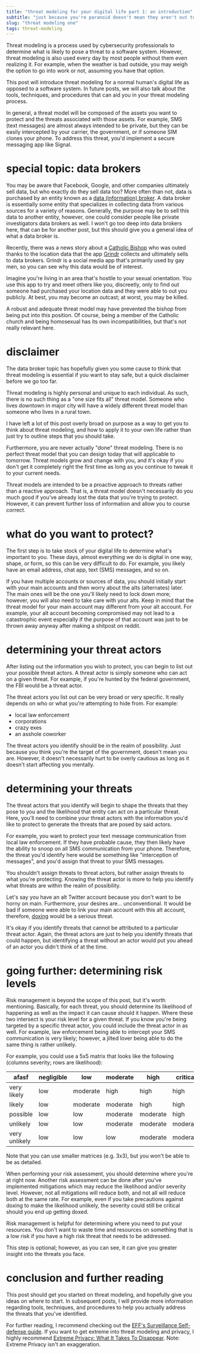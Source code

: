 ```yaml
---
title: "threat modeling for your digital life part 1: an introduction"
subtitle: "just because you're paranoid doesn't mean they aren't out to get you"
slug: "threat modeling one"
tags: threat-modeling 
---
```


Threat modeling is a process used by cybersecurity professionals to determine what is likely to pose a threat to a software system. However, threat modeling is also used every day by most people without them even realizing it. For example, when the weather is bad outside, you may weigh the option to go into work or not, assuming you have that option. 

This post will introduce threat modeling for a normal human's digital life as opposed to a software system. In future posts, we will also talk about the tools, techniques, and procedures that can aid you in your threat modeling process.

In general, a threat model will be composed of the assets you want to protect and the threats associated with those assets. For example, SMS (text messages) are almost always intended to be private, but they can be easily intercepted by your carrier, the government, or if someone SIM clones your phone. To address this threat, you'd implement a secure messaging app like Signal.

# special topic: data brokers
You may be aware that Facebook, Google, and other companies ultimately sell data, but who exactly do they sell data too? More often than not, data is purchased by an entity known as a [data (information) broker](https://en.wikipedia.org/wiki/Information_broker). A data broker is essentially some entity that specializes in collecting data from various sources for a variety of reasons. Generally, the purpose may be to sell this data to another entity, however, one could consider people like private investigators data brokers as well. I won't go too deep into data brokers here, that can be for another post, but this should give you a general idea of what a data broker is.

Recently, there was a news story about a [Catholic Bishop](https://www.vice.com/en/article/pkbxp8/grindr-location-data-priest-weaponization-app) who was outed thanks to the location data that the app [Grindr](https://en.wikipedia.org/wiki/Grindr) collects and ultimately sells to data brokers. Grindr is a social media app that's primarily used by gay men, so you can see why this data would be of interest.

Imagine you're living in an area that's hostile to your sexual orientation. You use this app to try and meet others like you, discreetly, only to find out someone had purchased your location data and they were able to out you publicly. At best, you may become an outcast; at worst, you may be killed. 

A robust and adequate threat model may have prevented the bishop from being put into this position. Of course, being a member of the Catholic church and being homosexual has its own incompatibilities, but that's not really relevant here.

# disclaimer
The data broker topic has hopefully given you some cause to think that threat modeling is essential if you want to stay safe, but a quick disclaimer before we go too far.

Threat modeling is highly personal and unique to each individual. As such, there is no such thing as a "one size fits all" threat model. Someone who lives downtown in major city will have a widely different threat model than someone who lives in a rural town. 

I have left a lot of this post overly broad on purpose as a way to get you to think about threat modeling, and how to apply it to your own life rather than just try to outline steps that you should take.

Furthermore, you are never actually "done" threat modeling. There is no perfect threat model that you can design today that will applicable to tomorrow. Threat models grow and change with you, and it's okay if you don't get it completely right the first time as long as you continue to tweak it to your current needs.

Threat models are intended to be a proactive approach to threats rather than a reactive approach. That is, a threat model doesn't necessarily do you much good if you've already lost the data that you're trying to protect. However, it can prevent further loss of information and allow you to course correct.

# what do you want to protect?
The first step is to take stock of your digital life to determine what's important to you. These days, almost everything we do is digital in one way, shape, or form, so this can be very difficult to do. For example, you likely have an email address, chat app, text (SMS) messages, and so on.

If you have multiple accounts or sources of data, you should initially start with your main accounts and then worry about the alts (alternates) later. The main ones will be the one you'll likely need to lock down more; however, you will also need to take care with your alts. Keep in mind that the threat model for your main account may different from your alt account. For example, your alt account becoming compromised may not lead to a catastrophic event especially if the purpose of that account was just to be thrown away anyway after making a shitpost on reddit.

# determining your threat actors
After listing out the information you wish to protect, you can begin to list out your possible threat actors. A threat actor is simply someone who can act on a given threat. For example, if you're hunted by the federal government, the FBI would be a threat actor.

The threat actors you list out can be very broad or very specific. It really depends on who or what you're attempting to hide from. For example:
* local law enforcement 
* corporations
* crazy exes
* an asshole coworker

The threat actors you identify should be in the realm of possibility. Just because you think you're the target of the government, doesn't mean you are. However, it doesn't necessarily hurt to be overly cautious as long as it doesn't start affecting you mentally.

# determining your threats 
The threat actors that you identify will begin to shape the threats that they pose to you and the likelihood that entity can act on a particular threat. Here, you'll need to combine your threat actors with the information you'd like to protect to generate the threats that are posed by said actors.

For example, you want to protect your text message communication from local law enforcement. If they have probable cause, they then likely have the ability to snoop on all SMS communication from your phone. Therefore, the threat you'd identify here would be something like "interception of messages", and you'd assign that threat to your SMS messages.

You shouldn't assign threats to threat actors, but rather assign threats to what you're protecting. Knowing the threat actor is more to help you identify what threats are within the realm of possibility.

Let's say you have an alt Twitter account because you don't want to be horny on main. Furthermore, your desires are... unconventional. It would be bad if someone were able to link your main account with this alt account, therefore, [doxing](https://en.wikipedia.org/wiki/Doxing) would be a serious threat.

It's okay if you identify threats that cannot be attributed to a particular threat actor. Again, the threat actors are just to help you identify threats that could happen, but identifying a threat without an actor would put you ahead of an actor you didn't think of at the time. 

# going further: determining risk levels
Risk management is beyond the scope of this post, but it's worth mentioning. Basically, for each threat, you should determine its likelihood of happening as well as the impact it can cause should it happen. Where these two intersect is your risk level for a given threat. If you know you're being targeted by a specific threat actor, you could include the threat actor in as well. For example, law enforcement being able to intercept your SMS communication is very likely; however, a jilted lover being able to do the same thing is rather unlikely.

For example, you could use a 5x5 matrix that looks like the following (columns severity; rows are likelihood):

| afasf         | negligible | low      | moderate | high     | critical |
|---------------|------------|----------|----------|----------|----------|
| very likely   | low        | moderate | high     | high     | high     |
| likely        | low        | moderate | moderate | high     | high     |
| possible      | low        | low      | moderate | moderate | high     |
| unlikely      | low        | low      | moderate | moderate | moderate |
| very unlikely | low        | low      | low      | moderate | moderate |

Note that you can use smaller matrices (e.g. 3x3), but you won't be able to be as detailed.

When performing your risk assessment, you should determine where you're at right now. Another risk assessment can be done after you've implemented mitigations which may reduce the likelihood and/or severity level. However, not all mitigations will reduce both, and not all will reduce both at the same rate. For example, even if you take precautions against doxing to make the likelihood unlikely, the severity could still be critical should you end up getting doxed. 

Risk management is helpful for determining where you need to put your resources. You don't want to waste time and resources on something that is a low risk if you have a high risk threat that needs to be addressed.

This step is optional; however, as you can see, it can give you greater insight into the threats you face. 

# conclusion and further reading 
This post should get you started on threat modeling, and hopefully give you ideas on where to start. In subsequent posts, I will provide more information regarding tools, techniques, and procedures to help you actually address the threats that you've identified.

For further reading, I recommend checking out the [EFF's Surveillance Self-defense guide](https://ssd.eff.org/). If you want to get extreme into threat modeling and privacy, I highly recommend [Extreme Privacy: What It Takes To Disappear](https://inteltechniques.com/book7.html). Note: Extreme Privacy isn't an exaggeration.



